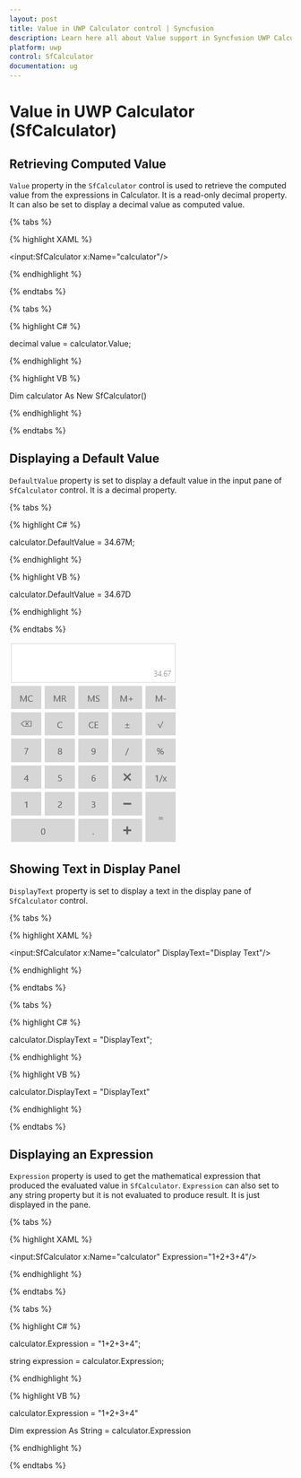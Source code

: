 ```yaml
---
layout: post
title: Value in UWP Calculator control | Syncfusion
description: Learn here all about Value support in Syncfusion UWP Calculator (SfCalculator) control and more.
platform: uwp
control: SfCalculator
documentation: ug
---
```


# Value in UWP Calculator (SfCalculator)

## Retrieving Computed Value

`Value` property in the `SfCalculator` control is used to retrieve the computed value from the expressions in Calculator. It is a read-only decimal property. It can also be set to display a decimal value as computed value.

{% tabs %}

{% highlight XAML %}

<Grid>

<TextBlock Text="{Binding ElementName=calculator,Path=Value}"/>

<input:SfCalculator x:Name="calculator"/>

</Grid>

{% endhighlight %}

{% endtabs %}

{% tabs %}

{% highlight C# %}

decimal value = calculator.Value;

{% endhighlight %}

{% highlight VB %}

 Dim calculator As New SfCalculator()

{% endhighlight %}

{% endtabs %}

## Displaying a Default Value

`DefaultValue` property is set to display a default value in the input pane of `SfCalculator` control. It is a decimal property.  

{% tabs %}

{% highlight C# %}

calculator.DefaultValue = 34.67M;

{% endhighlight %}

{% highlight VB %}

calculator.DefaultValue = 34.67D

{% endhighlight %}


{% endtabs %}

![SfCalculator-img4](SfCalculator-images/SfCalculator-img4.jpeg)

## Showing Text in Display Panel

`DisplayText` property is set to display a text in the display pane of `SfCalculator` control.

{% tabs %}

{% highlight XAML %}

<input:SfCalculator x:Name="calculator" DisplayText="Display Text"/>

{% endhighlight %}

{% endtabs %}

{% tabs %}

{% highlight C# %}

calculator.DisplayText = "DisplayText";

{% endhighlight %}

{% highlight VB %}

calculator.DisplayText = "DisplayText"

{% endhighlight %}

{% endtabs %}


## Displaying an Expression

`Expression` property is used to get the mathematical expression that produced the evaluated value in `SfCalculator`. `Expression` can also set to any string property but it is not evaluated to produce result. It is just displayed in the pane.

{% tabs %}

{% highlight XAML %}

<Grid>

<TextBlock Text="{Binding ElementName=calculator,Path=Expression}"/>

<input:SfCalculator x:Name="calculator" Expression="1+2+3+4"/>

</Grid>

{% endhighlight %}

{% endtabs %}

{% tabs %}

{% highlight C# %}

calculator.Expression = "1+2+3+4";

string expression = calculator.Expression;

{% endhighlight %}

{% highlight VB %}

calculator.Expression = "1+2+3+4"

Dim expression As String = calculator.Expression

{% endhighlight %}


{% endtabs %}

